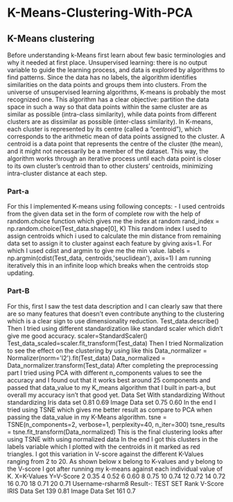 # K-Means-Clustering-With-PCA
## K-Means clustering
Before understanding k-Means first learn about few basic terminologies and why it 
needed at first place.
Unsupervised learning: there is no output variable to guide the learning process, and
data is explored by algorithms to find patterns. Since the data has no labels, the 
algorithm identifies similarities on the data points and groups them into clusters.
From the universe of unsupervised learning algorithms, K-means is probably the 
most recognized one. This algorithm has a clear objective: partition the data space in 
such a way so that data points within the same cluster are as similar as possible 
(intra-class similarity), while data points from different clusters are as dissimilar as 
possible (inter-class similarity).
In K-means, each cluster is represented by its centre (called a “centroid”), which 
corresponds to the arithmetic mean of data points assigned to the cluster. 
A centroid is a data point that represents the centre of the cluster (the mean), and it 
might not necessarily be a member of the dataset. This way, the algorithm works 
through an iterative process until each data point is closer to its own cluster’s 
centroid than to other clusters’ centroids, minimizing intra-cluster distance at each 
step.
### Part-a
For this I implemented K-means using following concepts: -
I used centroids from the given data set in the form of complete row with the help 
of random.choice function which gives me the index at random 
rand_index = np.random.choice(Test_data.shape[0], K)
This random index I used to assign centroids which i used to calculate the min 
distance from remaining data set to assign it to cluster against each feature by giving 
axis=1. For which I used cdist and argmin to give me the min value.
labels = np.argmin(cdist(Test_data, centroids,'seuclidean'), axis=1)
I am running iteratively this in an infinite loop which breaks when the centroids stop 
updating.
### Part-B
For this, first I saw the test data description and I can clearly saw that there are so 
many features that doesn’t even contribute anything to the clustering which is a 
clear sign to use dimensionality reduction.
 Test_data.describe()
Then I tried using different standardization like standard scaler which didn’t give me 
good accuracy.
 scaler=StandardScaler()
 Test_data_scaled=scaler.fit_transform(Test_data)
Then I tried Normalization to see the effect on the clustering by using like this
 Data_normalizer = Normalizer(norm='l2').fit(Test_data)
 Data_normalized = Data_normalizer.transform(Test_data)
After completing the preprocessing part I tried using PCA with different 
n_components values to see the accuracy and I found out that it works best around 
25 components and passed that data_value to my K_means algorithm that I built in 
part-a, but overall my accuracy isn’t that good yet.
Data Set With standardizing Without standardizing
Iris data set 0.81 0.69
Image Data set 0.75 0.60
In the end I tried using TSNE which gives me better result as compare to PCA when 
passing the data_value in my K-Means algorithm.
tsne = TSNE(n_components=2, verbose=1, perplexity=40, n_iter=300)
tsne_results = tsne.fit_transform(Data_normalized)
This is the final clustering looks after using TSNE with using normalized data
In the end I got this clusters in the labels variable which I plotted with the centroids 
in it marked as red triangles.
I got this variation in V-score against the different K-Values ranging from 2 to 20.
As shown below x belong to K-values and y belong to the V-score I got after running 
my k-means against each individual value of K.
X=K-Values Y=V-Score
2 0.35
4 0.52
6 0.60
8 0.75
10 0.74
12 0.72
14 0.72
16 0.70
18 0.71
20 0.71
Username-rsharm8
Result-:
TEST SET Rank V-Score
IRIS Data Set 139 0.81
Image Data Set 161 0.7

